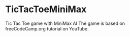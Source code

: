 # TicTacToeMiniMax
Tic Tac Toe game with MiniMax AI
The game is based on freeCodeCamp.org tutorial on YouTube.
